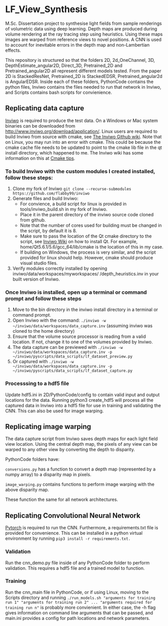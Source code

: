 # LF_View_Synthesis

M.Sc. Dissertation project to synthesise light fields from sample renderings of volumetric data using deep learning.
Depth maps are produced during volume rendering at the ray tracing step using heuristics.
Using these maps images are warped from reference views to novel positions.
A CNN is used to account for inevitable errors in the depth map and non-Lambertian effects.

This repository is structured so that the folders 2D, 2d_OneChannel, 3D, DepthEstimate_angular2D, Direct_3D, Pretrained_2D and Pretrained_angular2D all represent different models tested.
From the paper 2D is StackedResNet, Pretrained_2D is StackedEDSR, Pretrained_angular2d is AngularEDSR.
Inside each of these folders, PythonCode contains the python files, Inviwo contains the files needed to run that network in Inviwo, and Scripts contains bash scripts for convienience.

## Replicating data capture

[Inviwo](http://www.inviwo.org/) is required to produce the test data. On a Windows or Mac system binaries can be downloaded from http://www.inviwo.org/download/application/. Linux users are required to build Inviwo from source with cmake, see [The Inviwo Github wiki](https://github.com/inviwo/inviwo/wiki/Building-Inviwo-on-Linux). Note that on Linux, you may run into an error with cmake. This could be because the cmake cache file needs to be updated to point to the cmake lib file in the qt install directory, which happened to me. The Inviwo wiki has some information on this at [Cmake tips](https://github.com/inviwo/inviwo/wiki/CMake-Tips).

### To build Inviwo with the custom modules I created installed, follow these steps:

1. Clone my fork of Inviwo `git clone --recurse-submodules https://github.com/flabby99/inviwo`
2. Generate files and build Inviwo:
    - For convience, a build script for linux is provided in tools/inviwo_build.sh in my fork   of Inviwo.
    - Place it in the parent directory of the inviwo source code cloned from github.
    - Note that the number of cores used for building must be changed in the script, by         default it is 8.
    - Make sure to pass the location of the Qt cmake directory to the script, see [Inviwo       Wiki](https://github.com/inviwo/inviwo/wiki/Building-Inviwo-on-Linux) on how to install   Qt. For example, home/Qt5.6.1/5.6/gcc_64/lib/cmake is the location of this in my case.
    - If building on Windows, the process is very similar, and the script provided for linux    should help. However, cmake should produce visual studio files.
3. Verify modules correctly installed by opening inviwo/data/workspaces/myworkspaces/
    /depth_heuristics.inv in your built version of Inviwo.

### Once Inviwo is installed, open up a terminal or command prompt and follow these steps

1. Move to the bin directory in the inviwo install directory in a terminal or command prompt.
2. Open Inviwo with the command: `./inviwo -w ~/inviwo/data/workspaces/data_capture.inv` (assuming inviwo was cloned to the home directory)
5. Ensure that the volume source processor is reading from a valid location. If not, change it to one of the volumes provided by Inviwo.
6. The data capture can be previewed with ``./inviwo -w ~/inviwo/data/workspaces/data_capture.inv -p ~/inviwo/pyscripts/data_scripts/lf_dataset_preview.py``
7. Or captured with ``./inviwo -w ~/inviwo/data/workspaces/data_capture.inv -p ~/inviwo/pyscripts/data_scripts/lf_dataset_capture.py``

### Processsing to a hdf5 file

Update hdf5.ini in 2D/PythonCode/config to contain valid input and output locations for the data. Running python3 create_hdf5 will process all the captured data in Inviwo into a hdf5 file for use in training and validating the CNN. This can also be used for image warping.

## Replicating image warping

The data capture script from Inviwo saves depth maps for each light field view location. Using the central depth map, the pixels of any view can be warped to any other view by converting the depth to disparity.

PythonCode folders have:

``conversions.py`` has a function to convert a depth map (represented by a numpy array) to a disparity map in pixels.

``image_warping.py`` contains functions to perform image warping with the above disparity map.

These function the same for all network architectures.

## Replicating Convolutional Neural Network

[Pytorch](https://pytorch.org/) is required to run the CNN. Furthermore, a requirements.txt file is provided for convenience. This can be installed in a python virtual environment by running `pip3 install -r requirements.txt.`

### Validation

Run the cnn_demo.py file inside of any PythonCode folder to perform validation. This requires a hdf5 file and a trained model to function.

### Training

Run the cnn_main file in PythonCode, or if using Linux, moving to the Scripts directory and running ``./run_models.sh "arguments for training run 1" "arguments for training run 2" ... "arguments required for training run n"`` is probably more convienient. In either case, the -h flag gives information on command line arguments that can be passed, and main.ini provides a config for path locations and network parameters.
